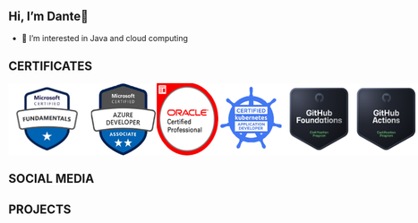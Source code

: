 ## Hi, I’m Dante👋

- 👀 I’m interested in Java and cloud computing

## CERTIFICATES

<div style="display: flex; justify-content: space-around;">
  <img src="assets/az_f.png" alt="Mi Imagen" width="145">
  <img src="assets/az_d.png" alt="Mi Imagen" width="120">
  <img src="assets/java_d.png" alt="Mi Imagen" width="110">
  <img src="assets/k8s_d.png" alt="Mi Imagen" width="120">
  <img src="assets/github_f.png" alt="Mi Imagen" width="120">
  <img src="assets/github_a.png" alt="Mi Imagen" width="120">
</div>

## SOCIAL MEDIA

## PROJECTS
